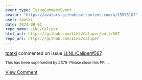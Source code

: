 ```yaml
---
event_type: IssueCommentEvent
avatar: "https://avatars.githubusercontent.com/u/1597518?"
user: tpatki
date: 2024-08-01
repo_name: LLNL/Caliper
html_url: https://github.com/LLNL/Caliper/pull/567
repo_url: https://github.com/LLNL/Caliper
---
```


<a href='https://github.com/tpatki' target='_blank'>tpatki</a> commented on issue <a href='https://github.com/LLNL/Caliper/pull/567' target='_blank'>LLNL/Caliper#567</a>.

<small>This has been superseded by #579. Please close this PR. ...</small>

<a href='https://github.com/LLNL/Caliper/pull/567' target='_blank'>View Comment</a>